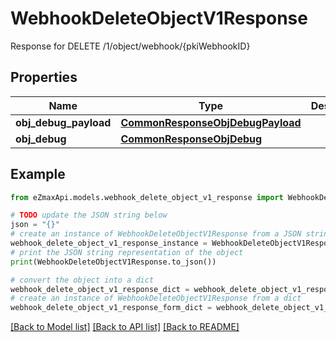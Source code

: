 # WebhookDeleteObjectV1Response

Response for DELETE /1/object/webhook/{pkiWebhookID}

## Properties

Name | Type | Description | Notes
------------ | ------------- | ------------- | -------------
**obj_debug_payload** | [**CommonResponseObjDebugPayload**](CommonResponseObjDebugPayload.md) |  | 
**obj_debug** | [**CommonResponseObjDebug**](CommonResponseObjDebug.md) |  | [optional] 

## Example

```python
from eZmaxApi.models.webhook_delete_object_v1_response import WebhookDeleteObjectV1Response

# TODO update the JSON string below
json = "{}"
# create an instance of WebhookDeleteObjectV1Response from a JSON string
webhook_delete_object_v1_response_instance = WebhookDeleteObjectV1Response.from_json(json)
# print the JSON string representation of the object
print(WebhookDeleteObjectV1Response.to_json())

# convert the object into a dict
webhook_delete_object_v1_response_dict = webhook_delete_object_v1_response_instance.to_dict()
# create an instance of WebhookDeleteObjectV1Response from a dict
webhook_delete_object_v1_response_form_dict = webhook_delete_object_v1_response.from_dict(webhook_delete_object_v1_response_dict)
```
[[Back to Model list]](../README.md#documentation-for-models) [[Back to API list]](../README.md#documentation-for-api-endpoints) [[Back to README]](../README.md)


